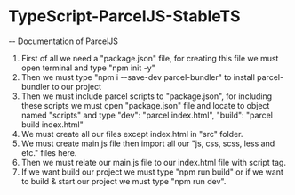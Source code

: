 # TypeScript-ParcelJS-StableTS

-- Documentation of ParcelJS

   1. First of all we need a "package.json" file, for creating this file we must open terminal and type "npm init -y"
   2. Then we must type "npm i --save-dev parcel-bundler" to install parcel-bundler to our project
   3. Then we must include parcel scripts to "package.json", for including these scripts we must open "package.json" file and locate to object named "scripts" and type 
      "dev": "parcel index.html",
      "build": "parcel build index.html"
   4. We must create all our files except index.html in "src" folder.
   5. We must create main.js file then import all our "js, css, scss, less and etc." files here.
   6. Then we must relate our main.js file to our index.html file with script tag.
   7. If we want build our project we must type "npm run build" or if we want to build & start our project we must type "npm run dev".
